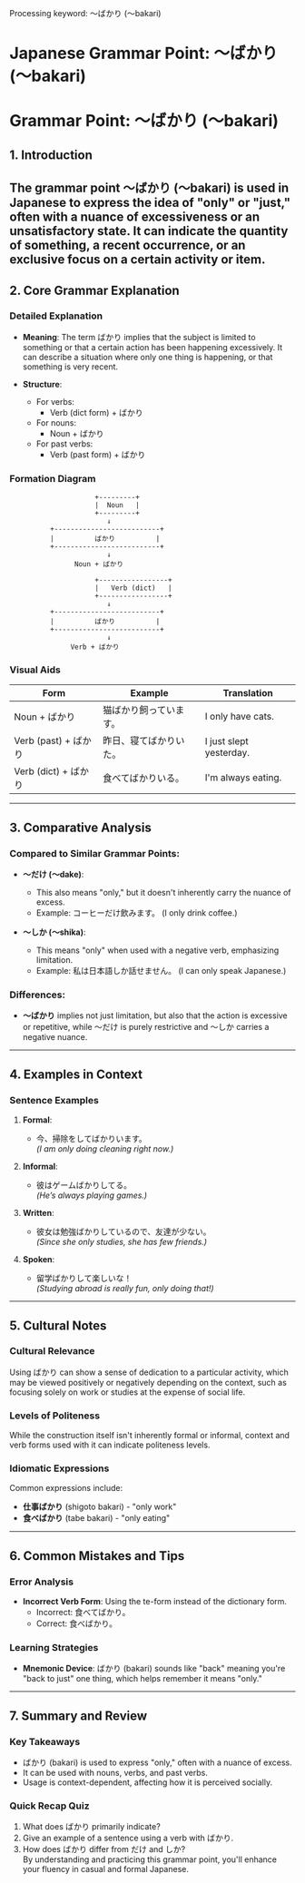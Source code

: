 Processing keyword: ～ばかり (〜bakari)
# Japanese Grammar Point: ～ばかり (〜bakari)
# Grammar Point: ～ばかり (〜bakari)
## 1. Introduction
The grammar point ～ばかり (〜bakari) is used in Japanese to express the idea of "only" or "just," often with a nuance of excessiveness or an unsatisfactory state. It can indicate the quantity of something, a recent occurrence, or an exclusive focus on a certain activity or item.
---
## 2. Core Grammar Explanation
### Detailed Explanation
- **Meaning**: The term ばかり implies that the subject is limited to something or that a certain action has been happening excessively. It can describe a situation where only one thing is happening, or that something is very recent.
  
- **Structure**:
  - For verbs: 
    - Verb (dict form) + ばかり
  - For nouns:
    - Noun + ばかり
  - For past verbs:
    - Verb (past form) + ばかり
### Formation Diagram
```plaintext
                     +---------+
                     |  Noun   |
                     +---------+
                        ↓
          +--------------------------+
          |          ばかり          |
          +--------------------------+
                        ↓
                Noun + ばかり
```
```plaintext
                     +-----------------+
                     |   Verb (dict)   |
                     +-----------------+
                        ↓
          +--------------------------+
          |          ばかり          |
          +--------------------------+
                        ↓
               Verb + ばかり
```
### Visual Aids
| Form                     | Example                     | Translation                     |
|--------------------------|-----------------------------|----------------------------------|
| Noun + ばかり            | 猫ばかり飼っています。       | I only have cats.               |
| Verb (past) + ばかり     | 昨日、寝てばかりいた。       | I just slept yesterday.         |
| Verb (dict) + ばかり     | 食べてばかりいる。          | I'm always eating.              |
---
## 3. Comparative Analysis
### Compared to Similar Grammar Points:
- **〜だけ (〜dake)**: 
  - This also means "only," but it doesn't inherently carry the nuance of excess. 
  - Example: コーヒーだけ飲みます。 (I only drink coffee.)
  
- **〜しか (〜shika)**: 
  - This means "only" when used with a negative verb, emphasizing limitation.
  - Example: 私は日本語しか話せません。 (I can only speak Japanese.)
### Differences:
- **～ばかり** implies not just limitation, but also that the action is excessive or repetitive, while 〜だけ is purely restrictive and 〜しか carries a negative nuance.
---
## 4. Examples in Context
### Sentence Examples
1. **Formal**: 
   - 今、掃除をしてばかりいます。  
     *(I am only doing cleaning right now.)*
   
2. **Informal**: 
   - 彼はゲームばかりしてる。  
     *(He’s always playing games.)*
   
3. **Written**: 
   - 彼女は勉強ばかりしているので、友達が少ない。  
     *(Since she only studies, she has few friends.)*
   
4. **Spoken**: 
   - 留学ばかりして楽しいな！  
     *(Studying abroad is really fun, only doing that!)*
   
---
## 5. Cultural Notes
### Cultural Relevance
Using ばかり can show a sense of dedication to a particular activity, which may be viewed positively or negatively depending on the context, such as focusing solely on work or studies at the expense of social life.
### Levels of Politeness
While the construction itself isn't inherently formal or informal, context and verb forms used with it can indicate politeness levels. 
### Idiomatic Expressions
Common expressions include:
- **仕事ばかり** (shigoto bakari) - "only work" 
- **食べばかり** (tabe bakari) - "only eating" 
---
## 6. Common Mistakes and Tips
### Error Analysis
- **Incorrect Verb Form**: Using the te-form instead of the dictionary form.
  - Incorrect: 食べてばかり。
  - Correct: 食べばかり。
  
### Learning Strategies
- **Mnemonic Device**: ばかり (bakari) sounds like "back" meaning you're "back to just" one thing, which helps remember it means "only."
---
## 7. Summary and Review
### Key Takeaways
- ばかり (bakari) is used to express "only," often with a nuance of excess.
- It can be used with nouns, verbs, and past verbs.
- Usage is context-dependent, affecting how it is perceived socially.
### Quick Recap Quiz
1. What does ばかり primarily indicate?  
2. Give an example of a sentence using a verb with ばかり.  
3. How does ばかり differ from だけ and しか?  
By understanding and practicing this grammar point, you'll enhance your fluency in casual and formal Japanese.
